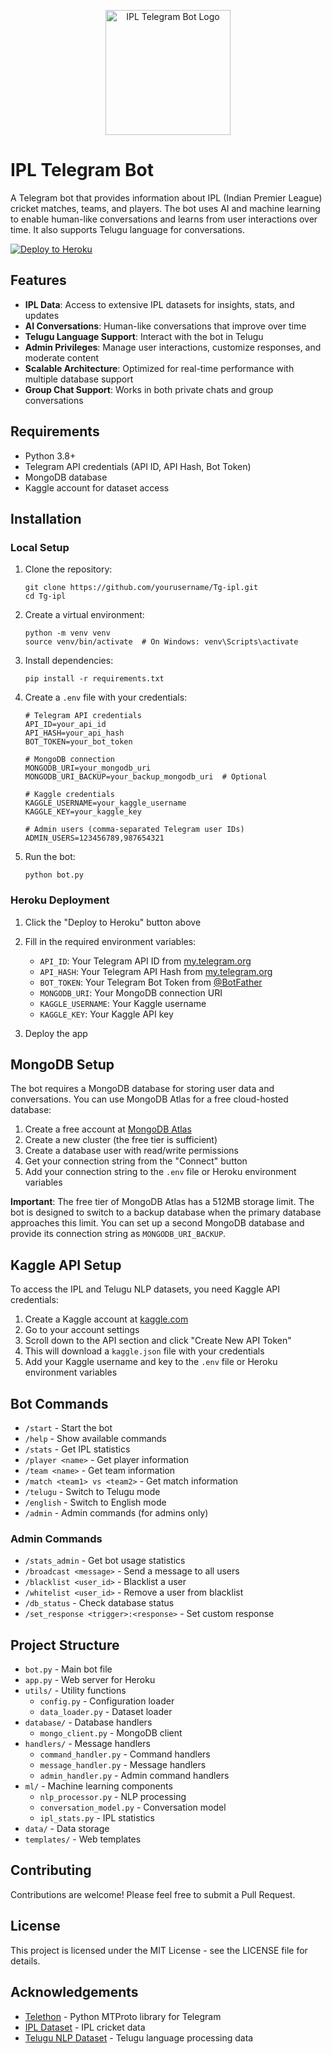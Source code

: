 <p align="center">
  <img src="https://github.com/manojsai7/Tg-ipl/blob/main/assets/logo.png" alt="IPL Telegram Bot Logo" width="200">
</p>

# IPL Telegram Bot

A Telegram bot that provides information about IPL (Indian Premier League) cricket matches, teams, and players. The bot uses AI and machine learning to enable human-like conversations and learns from user interactions over time. It also supports Telugu language for conversations.

[![Deploy to Heroku](https://www.herokucdn.com/deploy/button.svg)](https://heroku.com/deploy)

## Features

- **IPL Data**: Access to extensive IPL datasets for insights, stats, and updates
- **AI Conversations**: Human-like conversations that improve over time
- **Telugu Language Support**: Interact with the bot in Telugu
- **Admin Privileges**: Manage user interactions, customize responses, and moderate content
- **Scalable Architecture**: Optimized for real-time performance with multiple database support
- **Group Chat Support**: Works in both private chats and group conversations

## Requirements

- Python 3.8+
- Telegram API credentials (API ID, API Hash, Bot Token)
- MongoDB database
- Kaggle account for dataset access

## Installation

### Local Setup

1. Clone the repository:
   ```
   git clone https://github.com/yourusername/Tg-ipl.git
   cd Tg-ipl
   ```

2. Create a virtual environment:
   ```
   python -m venv venv
   source venv/bin/activate  # On Windows: venv\Scripts\activate
   ```

3. Install dependencies:
   ```
   pip install -r requirements.txt
   ```

4. Create a `.env` file with your credentials:
   ```
   # Telegram API credentials
   API_ID=your_api_id
   API_HASH=your_api_hash
   BOT_TOKEN=your_bot_token

   # MongoDB connection
   MONGODB_URI=your_mongodb_uri
   MONGODB_URI_BACKUP=your_backup_mongodb_uri  # Optional

   # Kaggle credentials
   KAGGLE_USERNAME=your_kaggle_username
   KAGGLE_KEY=your_kaggle_key

   # Admin users (comma-separated Telegram user IDs)
   ADMIN_USERS=123456789,987654321
   ```

5. Run the bot:
   ```
   python bot.py
   ```

### Heroku Deployment

1. Click the "Deploy to Heroku" button above
2. Fill in the required environment variables:
   - `API_ID`: Your Telegram API ID from [my.telegram.org](https://my.telegram.org)
   - `API_HASH`: Your Telegram API Hash from [my.telegram.org](https://my.telegram.org)
   - `BOT_TOKEN`: Your Telegram Bot Token from [@BotFather](https://t.me/BotFather)
   - `MONGODB_URI`: Your MongoDB connection URI
   - `KAGGLE_USERNAME`: Your Kaggle username
   - `KAGGLE_KEY`: Your Kaggle API key

3. Deploy the app

## MongoDB Setup

The bot requires a MongoDB database for storing user data and conversations. You can use MongoDB Atlas for a free cloud-hosted database:

1. Create a free account at [MongoDB Atlas](https://www.mongodb.com/cloud/atlas)
2. Create a new cluster (the free tier is sufficient)
3. Create a database user with read/write permissions
4. Get your connection string from the "Connect" button
5. Add your connection string to the `.env` file or Heroku environment variables

**Important**: The free tier of MongoDB Atlas has a 512MB storage limit. The bot is designed to switch to a backup database when the primary database approaches this limit. You can set up a second MongoDB database and provide its connection string as `MONGODB_URI_BACKUP`.

## Kaggle API Setup

To access the IPL and Telugu NLP datasets, you need Kaggle API credentials:

1. Create a Kaggle account at [kaggle.com](https://www.kaggle.com/)
2. Go to your account settings
3. Scroll down to the API section and click "Create New API Token"
4. This will download a `kaggle.json` file with your credentials
5. Add your Kaggle username and key to the `.env` file or Heroku environment variables

## Bot Commands

- `/start` - Start the bot
- `/help` - Show available commands
- `/stats` - Get IPL statistics
- `/player <name>` - Get player information
- `/team <name>` - Get team information
- `/match <team1> vs <team2>` - Get match information
- `/telugu` - Switch to Telugu mode
- `/english` - Switch to English mode
- `/admin` - Admin commands (for admins only)

### Admin Commands

- `/stats_admin` - Get bot usage statistics
- `/broadcast <message>` - Send a message to all users
- `/blacklist <user_id>` - Blacklist a user
- `/whitelist <user_id>` - Remove a user from blacklist
- `/db_status` - Check database status
- `/set_response <trigger>:<response>` - Set custom response

## Project Structure

- `bot.py` - Main bot file
- `app.py` - Web server for Heroku
- `utils/` - Utility functions
  - `config.py` - Configuration loader
  - `data_loader.py` - Dataset loader
- `database/` - Database handlers
  - `mongo_client.py` - MongoDB client
- `handlers/` - Message handlers
  - `command_handler.py` - Command handlers
  - `message_handler.py` - Message handlers
  - `admin_handler.py` - Admin command handlers
- `ml/` - Machine learning components
  - `nlp_processor.py` - NLP processing
  - `conversation_model.py` - Conversation model
  - `ipl_stats.py` - IPL statistics
- `data/` - Data storage
- `templates/` - Web templates

## Contributing

Contributions are welcome! Please feel free to submit a Pull Request.

## License

This project is licensed under the MIT License - see the LICENSE file for details.

## Acknowledgements

- [Telethon](https://github.com/LonamiWebs/Telethon) - Python MTProto library for Telegram
- [IPL Dataset](https://github.com/12345k/IPL-Dataset) - IPL cricket data
- [Telugu NLP Dataset](https://www.kaggle.com/sudalairajkumar/telugu-nlp) - Telugu language processing data
